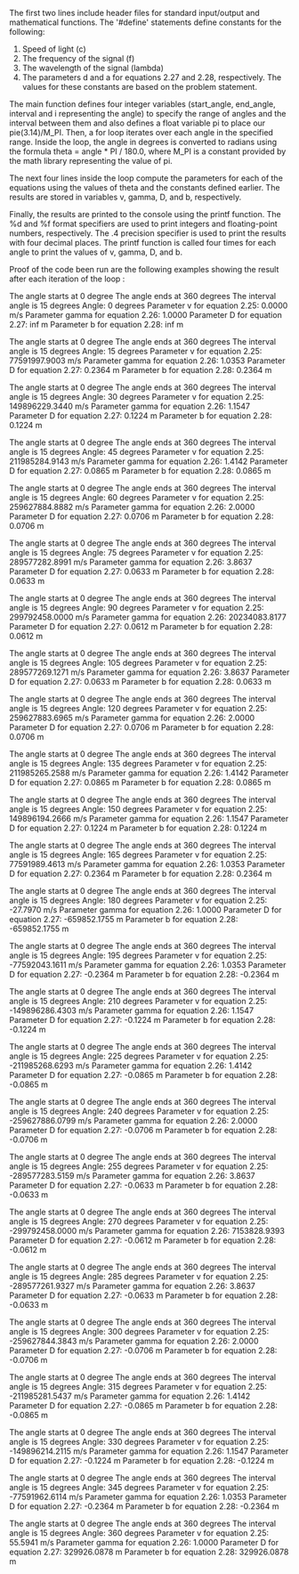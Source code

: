 The first two lines include header files for standard input/output and mathematical functions. The '#define' statements define constants for the following:
1. Speed of light (c)
2. The frequency of the signal (f)
3. The wavelength of the signal (lambda)
4. The parameters d and a for equations 2.27 and 2.28, respectively. 
The values for these constants are based on the problem statement.

The main function defines four integer variables (start_angle, end_angle, interval and i representing the angle) to specify the range of angles and the interval between them and also defines a float variable pi to place our pie(3.14)/M_PI. Then, a for loop iterates over each angle in the specified range. Inside the loop, the angle in degrees is converted to radians using the formula theta = angle * PI / 180.0, where M_PI is a constant provided by the math library representing the value of pi.

The next four lines inside the loop compute the parameters for each of the equations using the values of theta and the constants defined earlier. The results are stored in variables v, gamma, D, and b, respectively.

Finally, the results are printed to the console using the printf function. The %d and %f format specifiers are used to print integers and floating-point numbers, respectively. The .4 precision specifier is used to print the results with four decimal places. The printf function is called four times for each angle to print the values of v, gamma, D, and b.


Proof of the code been run are the following examples showing the result after each iteration of the loop :

The angle starts at 0 degree 
The angle ends at 360 degrees
The interval angle is 15 degrees
Angle: 0 degrees
Parameter v for equation 2.25: 0.0000 m/s
Parameter gamma for equation 2.26: 1.0000
Parameter D for equation 2.27: inf m
Parameter b for equation 2.28: inf m

The angle starts at 0 degree
The angle ends at 360 degrees
The interval angle is 15 degrees
Angle: 15 degrees
Parameter v for equation 2.25: 77591997.9003 m/s
Parameter gamma for equation 2.26: 1.0353
Parameter D for equation 2.27: 0.2364 m
Parameter b for equation 2.28: 0.2364 m

The angle starts at 0 degree
The angle ends at 360 degrees
The interval angle is 15 degrees
Angle: 30 degrees
Parameter v for equation 2.25: 149896229.3440 m/s
Parameter gamma for equation 2.26: 1.1547
Parameter D for equation 2.27: 0.1224 m
Parameter b for equation 2.28: 0.1224 m

The angle starts at 0 degree
The angle ends at 360 degrees
The interval angle is 15 degrees
Angle: 45 degrees
Parameter v for equation 2.25: 211985284.9143 m/s
Parameter gamma for equation 2.26: 1.4142
Parameter D for equation 2.27: 0.0865 m
Parameter b for equation 2.28: 0.0865 m

The angle starts at 0 degree
The angle ends at 360 degrees
The interval angle is 15 degrees
Angle: 60 degrees
Parameter v for equation 2.25: 259627884.8882 m/s
Parameter gamma for equation 2.26: 2.0000
Parameter D for equation 2.27: 0.0706 m
Parameter b for equation 2.28: 0.0706 m

The angle starts at 0 degree
The angle ends at 360 degrees
The interval angle is 15 degrees
Angle: 75 degrees
Parameter v for equation 2.25: 289577282.8991 m/s
Parameter gamma for equation 2.26: 3.8637
Parameter D for equation 2.27: 0.0633 m
Parameter b for equation 2.28: 0.0633 m

The angle starts at 0 degree
The angle ends at 360 degrees
The interval angle is 15 degrees
Angle: 90 degrees
Parameter v for equation 2.25: 299792458.0000 m/s
Parameter gamma for equation 2.26: 20234083.8177
Parameter D for equation 2.27: 0.0612 m
Parameter b for equation 2.28: 0.0612 m

The angle starts at 0 degree
The angle ends at 360 degrees
The interval angle is 15 degrees
Angle: 105 degrees
Parameter v for equation 2.25: 289577269.1271 m/s
Parameter gamma for equation 2.26: 3.8637
Parameter D for equation 2.27: 0.0633 m
Parameter b for equation 2.28: 0.0633 m

The angle starts at 0 degree
The angle ends at 360 degrees
The interval angle is 15 degrees
Angle: 120 degrees
Parameter v for equation 2.25: 259627883.6965 m/s
Parameter gamma for equation 2.26: 2.0000
Parameter D for equation 2.27: 0.0706 m
Parameter b for equation 2.28: 0.0706 m

The angle starts at 0 degree
The angle ends at 360 degrees
The interval angle is 15 degrees
Angle: 135 degrees
Parameter v for equation 2.25: 211985265.2588 m/s
Parameter gamma for equation 2.26: 1.4142
Parameter D for equation 2.27: 0.0865 m
Parameter b for equation 2.28: 0.0865 m

The angle starts at 0 degree
The angle ends at 360 degrees
The interval angle is 15 degrees
Angle: 150 degrees
Parameter v for equation 2.25: 149896194.2666 m/s
Parameter gamma for equation 2.26: 1.1547
Parameter D for equation 2.27: 0.1224 m
Parameter b for equation 2.28: 0.1224 m

The angle starts at 0 degree
The angle ends at 360 degrees
The interval angle is 15 degrees
Angle: 165 degrees
Parameter v for equation 2.25: 77591989.4613 m/s
Parameter gamma for equation 2.26: 1.0353
Parameter D for equation 2.27: 0.2364 m
Parameter b for equation 2.28: 0.2364 m

The angle starts at 0 degree
The angle ends at 360 degrees
The interval angle is 15 degrees
Angle: 180 degrees
Parameter v for equation 2.25: -27.7970 m/s
Parameter gamma for equation 2.26: 1.0000
Parameter D for equation 2.27: -659852.1755 m
Parameter b for equation 2.28: -659852.1755 m

The angle starts at 0 degree
The angle ends at 360 degrees
The interval angle is 15 degrees
Angle: 195 degrees
Parameter v for equation 2.25: -77592043.1611 m/s
Parameter gamma for equation 2.26: 1.0353
Parameter D for equation 2.27: -0.2364 m
Parameter b for equation 2.28: -0.2364 m

The angle starts at 0 degree
The angle ends at 360 degrees
The interval angle is 15 degrees
Angle: 210 degrees
Parameter v for equation 2.25: -149896286.4303 m/s
Parameter gamma for equation 2.26: 1.1547
Parameter D for equation 2.27: -0.1224 m
Parameter b for equation 2.28: -0.1224 m

The angle starts at 0 degree
The angle ends at 360 degrees
The interval angle is 15 degrees
Angle: 225 degrees
Parameter v for equation 2.25: -211985268.6293 m/s
Parameter gamma for equation 2.26: 1.4142
Parameter D for equation 2.27: -0.0865 m
Parameter b for equation 2.28: -0.0865 m

The angle starts at 0 degree
The angle ends at 360 degrees
The interval angle is 15 degrees
Angle: 240 degrees
Parameter v for equation 2.25: -259627886.0799 m/s
Parameter gamma for equation 2.26: 2.0000
Parameter D for equation 2.27: -0.0706 m
Parameter b for equation 2.28: -0.0706 m

The angle starts at 0 degree
The angle ends at 360 degrees
The interval angle is 15 degrees
Angle: 255 degrees
Parameter v for equation 2.25: -289577283.5159 m/s
Parameter gamma for equation 2.26: 3.8637
Parameter D for equation 2.27: -0.0633 m
Parameter b for equation 2.28: -0.0633 m

The angle starts at 0 degree
The angle ends at 360 degrees
The interval angle is 15 degrees
Angle: 270 degrees
Parameter v for equation 2.25: -299792458.0000 m/s
Parameter gamma for equation 2.26: 7153828.9393
Parameter D for equation 2.27: -0.0612 m
Parameter b for equation 2.28: -0.0612 m

The angle starts at 0 degree
The angle ends at 360 degrees
The interval angle is 15 degrees
Angle: 285 degrees
Parameter v for equation 2.25: -289577261.9327 m/s
Parameter gamma for equation 2.26: 3.8637
Parameter D for equation 2.27: -0.0633 m
Parameter b for equation 2.28: -0.0633 m

The angle starts at 0 degree
The angle ends at 360 degrees
The interval angle is 15 degrees
Angle: 300 degrees
Parameter v for equation 2.25: -259627844.3843 m/s
Parameter gamma for equation 2.26: 2.0000
Parameter D for equation 2.27: -0.0706 m
Parameter b for equation 2.28: -0.0706 m

The angle starts at 0 degree
The angle ends at 360 degrees
The interval angle is 15 degrees
Angle: 315 degrees
Parameter v for equation 2.25: -211985281.5437 m/s
Parameter gamma for equation 2.26: 1.4142
Parameter D for equation 2.27: -0.0865 m
Parameter b for equation 2.28: -0.0865 m

The angle starts at 0 degree
The angle ends at 360 degrees
The interval angle is 15 degrees
Angle: 330 degrees
Parameter v for equation 2.25: -149896214.2115 m/s
Parameter gamma for equation 2.26: 1.1547
Parameter D for equation 2.27: -0.1224 m
Parameter b for equation 2.28: -0.1224 m

The angle starts at 0 degree
The angle ends at 360 degrees
The interval angle is 15 degrees
Angle: 345 degrees
Parameter v for equation 2.25: -77591962.6114 m/s
Parameter gamma for equation 2.26: 1.0353
Parameter D for equation 2.27: -0.2364 m
Parameter b for equation 2.28: -0.2364 m

The angle starts at 0 degree
The angle ends at 360 degrees
The interval angle is 15 degrees
Angle: 360 degrees
Parameter v for equation 2.25: 55.5941 m/s
Parameter gamma for equation 2.26: 1.0000
Parameter D for equation 2.27: 329926.0878 m
Parameter b for equation 2.28: 329926.0878 m
